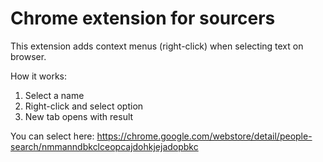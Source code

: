 # Chrome extension for sourcers

This extension adds context menus (right-click) when selecting text on browser.

How it works:
1) Select a name
2) Right-click and select option
3) New tab opens with result

You can select here: https://chrome.google.com/webstore/detail/people-search/nmmanndbkclceopcajdohkjejadopbkc

